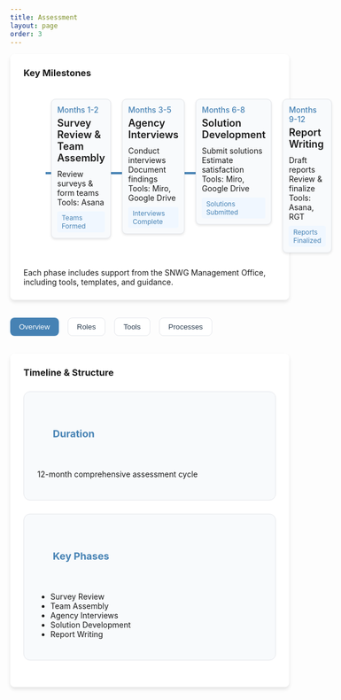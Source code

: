 ```yaml
---
title: Assessment
layout: page
order: 3
---
```


<style>
/* Custom styles to match Overview page design */
.hero-section {
    background: linear-gradient(135deg, #87CEEB, #4682B4);
    color: white;
    padding: 4rem 1rem;
    margin: -2rem -1.5rem 2rem -1.5rem;
    font-family: -apple-system, BlinkMacSystemFont, "Segoe UI", Roboto, sans-serif;
}

.hero-content {
    max-width: 72rem;
    margin: 0 auto;
}

.nav-tabs {
    display: flex;
    flex-wrap: wrap;
    gap: 1rem;
    margin-bottom: 2rem;
}

.tab-button {
    padding: 0.5rem 1rem;
    border-radius: 0.5rem;
    font-weight: 500;
    transition: all 0.3s;
    border: none;
    cursor: pointer;
}

.tab-button.active {
    background-color: #4682B4;
    color: white;
    transition: all 0.3s ease;
}

.tab-button:not(.active) {
    background-color: white;
    color: #2c3e50;
    border: 1px solid #e5e7eb;
}

.tab-button:not(.active):hover {
    background-color: #f3f4f6;
}

.content-section {
    background-color: white;
    border-radius: 0.5rem;
    box-shadow: 0 4px 6px rgba(0, 0, 0, 0.1);
    padding: 1.5rem;
    margin-bottom: 2rem;
}

.grid-container {
    display: grid;
    grid-template-columns: repeat(auto-fit, minmax(300px, 1fr));
    gap: 1.5rem;
    margin: 1.5rem 0;
}

.card {
    background-color: #f8fafc;
    padding: 1.5rem;
    border-radius: 0.75rem;
    border: 1px solid #e5e7eb;
    transition: transform 0.2s ease, box-shadow 0.2s ease;
}

.card:hover {
    transform: translateY(-2px);
    box-shadow: 0 4px 8px rgba(0, 0, 0, 0.1);
}

.card-header {
    display: flex;
    align-items: center;
    gap: 0.75rem;
    padding: 1rem;
    color: #4682B4;
    font-size: 1.125rem;
    cursor: pointer;
    user-select: none;
}

.chevron {
    transition: transform 0.3s ease;
}

.card-header.active .chevron {
    transform: rotate(180deg);
}

.card-content {
    display: none;
    padding: 0 1rem 1rem 1rem;
}

.card-header.active + .card-content {
    display: block;
}

.timeline-item {
    display: flex;
    gap: 1rem;
    margin-bottom: 1rem;
}

.timeline-month {
    flex-shrink: 0;
    width: 6rem;
    color: #4682B4;
    font-weight: 500;
    font-family: -apple-system, BlinkMacSystemFont, "Segoe UI", Roboto, sans-serif;
}

.process-step {
    display: flex;
    align-items: start;
    gap: 0.5rem;
    margin-bottom: 0.75rem;
}

.step-number {
    width: 1.5rem;
    height: 1.5rem;
    background-color: #2563eb;
    color: white;
    border-radius: 50%;
    display: flex;
    align-items: center;
    justify-content: center;
    flex-shrink: 0;
    font-size: 0.875rem;
}

/* Hide all sections by default */
.tab-content {
    display: none;
}

/* Show active section */
.tab-content.active {
    display: block;
}

/* Timeline styling */
.timeline-container {
    width: 100%;
    padding: 20px 0;
    position: relative;
    overflow-x: auto;
}

.timeline-wrapper {
    min-width: 100%;
    padding: 10px 0;
    position: relative;
}

.timeline-line {
    position: absolute;
    top: 50%;
    left: 40px;
    right: 40px;
    height: 4px;
    background: #4682B4;
    transform: translateY(-50%);
}

.timeline-phases {
    display: flex;
    justify-content: space-between;
    margin: 0 40px;
    position: relative;
}

.timeline-phase {
    flex: 1;
    margin: 0 10px;
    position: relative;
}

.timeline-marker {
    width: 20px;
    height: 20px;
    background: #4682B4;
    border: 4px solid #fff;
    border-radius: 50%;
    position: absolute;
    top: 0;
    left: 50%;
    transform: translate(-50%, -50%);
    z-index: 2;
}

.timeline-content {
    background: #f8fafc;
    border: 1px solid #e5e7eb;
    border-radius: 8px;
    padding: 10px;
    margin-top: 10px;
    box-shadow: 0 2px 4px rgba(0,0,0,0.1);
    transition: transform 0.2s ease;
}

.timeline-content:hover {
    transform: translateY(-5px);
}

.timeline-date {
    color: #4682B4;
    font-size: 0.875rem;
    font-weight: 500;
    margin-bottom: 5px;
}

.timeline-title {
    font-size: 1.125rem;
    font-weight: 600;
    margin-bottom: 10px;
}

.timeline-details {
    font-size: 0.875rem;
}

.timeline-milestone {
    font-size: 0.75rem;
    color: #4682B4;
    background: #f0f7ff;
    padding: 4px 8px;
    border-radius: 4px;
    margin-top: 8px;
    display: inline-block;
}

@media (max-width: 1024px) {
    .timeline-container {
        padding: 10px;
    }
}

.text-xl {
    margin-top: 0px;
}

.mobile-note {
    display: none;
    padding: 10px;
    background: #f0f7ff;
    border-radius: 4px;
    margin-bottom: 20px;
}

@media (max-width: 768px) {
    .mobile-note {
        display: block;
    }
}
</style>

<!-- Timeline Container -->
<div class="content-section">
    <h3 class="text-xl font-semibold mb-4">Key Milestones</h3>
    <div class="mobile-note">
        <i class="fas fa-info-circle mr-2"></i>
        Scroll horizontally to view the complete timeline
    </div>
        <div class="timeline-wrapper">
            <div class="timeline-line"></div>            
            <div class="timeline-phases">
                <!-- Phase 1 -->
                <div class="timeline-phase">
                    <div class="timeline-content">
                        <div class="timeline-date"> Months 1-2</div>
                        <div class="timeline-title"> Survey Review & Team Assembly</div>
                        <div class="timeline-details">
                            <div class="mb-2"><i class="fas fa-tasks mr-2"></i> Review surveys & form teams</div>
                            <div class="mb-2"><i class="fas fa-tools mr-2"></i> Tools: Asana</div>
                        </div>
                        <div class="timeline-milestone">
                            <i class="fas fa-flag mr-1"></i>Teams Formed
                        </div>
                    </div>
                </div>
                <!-- Phase 2 -->
                <div class="timeline-phase">
                    <div class="timeline-content">
                        <div class="timeline-date"> Months 3-5</div>
                        <div class="timeline-title"> Agency Interviews</div>
                        <div class="timeline-details">
                            <div class="mb-2"><i class="fas fa-comments mr-2"></i> Conduct interviews</div>
                            <div class="mb-2"><i class="fas fa-clipboard mr-2"></i> Document findings</div>
                            <div class="mb-2"><i class="fas fa-tools mr-2"></i> Tools: Miro, Google Drive</div>
                        </div>
                        <div class="timeline-milestone">
                            <i class="fas fa-flag mr-1"></i> Interviews Complete
                        </div>
                    </div>
                </div>
                <!-- Phase 3 -->
                <div class="timeline-phase">
                    <div class="timeline-content">
                        <div class="timeline-date"> Months 6-8</div>
                        <div class="timeline-title"> Solution Development</div>
                        <div class="timeline-details">
                            <div class="mb-2"><i class="fas fa-lightbulb mr-2"></i> Submit solutions</div>
                            <div class="mb-2"><i class="fas fa-chart-line mr-2"></i> Estimate satisfaction</div>
                            <div class="mb-2"><i class="fas fa-tools mr-2"></i> Tools: Miro, Google Drive</div>
                        </div>
                        <div class="timeline-milestone">
                            <i class="fas fa-flag mr-1"></i> Solutions Submitted
                        </div>
                    </div>
                </div>
                <!-- Phase 4 -->
                <div class="timeline-phase">
                    <div class="timeline-content">
                        <div class="timeline-date"> Months 9-12</div>
                        <div class="timeline-title"> Report Writing</div>
                        <div class="timeline-details">
                            <div class="mb-2"><i class="fas fa-file-alt mr-2"></i> Draft reports</div>
                            <div class="mb-2"><i class="fas fa-check-double mr-2"></i> Review & finalize</div>
                            <div class="mb-2"><i class="fas fa-tools mr-2"></i> Tools: Asana, RGT</div>
                        </div>
                        <div class="timeline-milestone">
                            <i class="fas fa-flag mr-1"></i> Reports Finalized
                        </div>
                    </div>
                </div>
            </div>
        </div>
    <div class="mt-8 text-sm text-gray-600">
        <br><i class="fas fa-info-circle mr-2"></i>
        Each phase includes support from the SNWG Management Office, including tools, templates, and guidance.
    </div>
</div>

<!-- Assessment Tabs -->
<div class="nav-tabs">
    <button class="tab-button active" onclick="showTab('overview')">Overview</button>
    <button class="tab-button" onclick="showTab('roles')">Roles</button>
    <button class="tab-button" onclick="showTab('tools')">Tools</button>
    <button class="tab-button" onclick="showTab('processes')">Processes</button>
</div>

<!-- Overview Section -->
<div id="overview" class="tab-content active">
    <div class="content-section">
        <div class="mb-8">
            <h3 class="text-xl font-semibold mb-4">Timeline & Structure</h3>
            <div class="grid-container">
                <div class="card">
                    <div class="card-header">
                        <i class="far fa-calendar"></i>
                        <h4 class="font-medium">Duration</h4>
                    </div>
                    <p>12-month comprehensive assessment cycle</p>
                </div>
                <div class="card">
                    <div class="card-header">
                        <i class="fas fa-arrow-right"></i>
                        <h4 class="font-medium">Key Phases</h4>
                    </div>
                    <ul class="list-disc list-inside">
                        <li>Survey Review</li>
                        <li>Team Assembly</li>
                        <li>Agency Interviews</li>
                        <li>Solution Development</li>
                        <li>Report Writing</li>
                    </ul>
                </div>
            </div>
        </div>
    </div>
</div>

<!-- Roles Section -->
<div id="roles" class="tab-content">
    <div class="content-section">
        <h3 class="text-xl font-semibold mb-4">Participant Roles</h3>
       <div class="grid-container">
            <div class="card">
                <div class="card-header">
                    <i class="fas fa-user"></i>
                    <h3>Assessment Lead</h3>
                </div>
                <ul class="space-y-2">
                    <br><i class="fas fa-check text-blue-600 mr-2"></i>  Responsible for leading team coordination
                    <br><i class="fas fa-check text-blue-600 mr-2"></i>  Oversees interview preparation and execution
                    <br><i class="fas fa-check text-blue-600 mr-2"></i>  Manages solution development process
                    <br><i class="fas fa-check text-blue-600 mr-2"></i>  Ensures report completion and quality
                    <br><i class="fas fa-check text-blue-600 mr-2"></i>  Primary point of contact for the Need ID
                </ul>
            </div>
            <div class="card">
                <div class="card-header">
                    <i class="fas fa-users"></i>
                    <h3>Team Member</h3>
                </div>
                <ul class="space-y-2">
                    <br><i class="fas fa-check text-blue-600 mr-2"></i>  Participates in agency interviews
                    <br><i class="fas fa-check text-blue-600 mr-2"></i>  Reviews survey responses and documentation
                    <br><i class="fas fa-check text-blue-600 mr-2"></i>  Contributes to solution development
                    <br><i class="fas fa-check text-blue-600 mr-2"></i>  Assists with report writing
                    <br><i class="fas fa-check text-blue-600 mr-2"></i>  Provides technical expertise in specialty area
                </ul>
            </div>
            <div class="card">
                <div class="card-header">
                    <i class="fas fa-star"></i>
                    <h3>Subject Matter Expert</h3>
                </div>
                <ul class="space-y-2">
                    <br><i class="fas fa-check text-blue-600 mr-2"></i>  Provides specialized technical expertise
                    <br><i class="fas fa-check text-blue-600 mr-2"></i>  Reviews and validates proposed solutions
                    <br><i class="fas fa-check text-blue-600 mr-2"></i>  Assists with technical documentation
                    <br><i class="fas fa-check text-blue-600 mr-2"></i>  Supports solution feasibility assessment
                    <br><i class="fas fa-check text-blue-600 mr-2"></i>  Contributes to satisfaction level estimates
                </ul>
            </div>
            <div class="card">
                <div class="card-header">
                    <i class="fas fa-building"></i>
                    <h3>Agency Representative</h3>
                </div>
                <ul class="space-y-2">
                    <br><i class="fas fa-check text-blue-600 mr-2"></i>  Represents agency interests and needs
                    <br><i class="fas fa-check text-blue-600 mr-2"></i>  Provides agency context and requirements
                    <br><i class="fas fa-check text-blue-600 mr-2"></i>  Facilitates agency communication
                    <br><i class="fas fa-check text-blue-600 mr-2"></i>  Reviews and validates recommendations
                    <br><i class="fas fa-check text-blue-600 mr-2"></i>  Supports solution implementation planning
                </ul>
            </div>
        </div>
    </div>
</div>

<!-- Tools Section -->
<div id="tools" class="tab-content">
    <div class="content-section">
        <h3 class="text-xl font-semibold mb-4">Assessment Tools</h3>
          <div class="space-y-8">
            <div class="card">
                <div class="card-header" onclick="toggleCard(this)">
                    <i class="fas fa-tasks"></i>
                    <h3>Asana</h3>
                    <i class="fas fa-chevron-down chevron ml-auto"></i>
                </div>
                <div class="card-content">
                <p class="mb-4">Project management platform for tracking needs, solutions, and milestones throughout the assessment process.</p>
                <div class="grid-container">
                    <div class="card">
                        <h4 class="font-medium mb-2">Key Features</h4>
                        <ul class="space-y-2">
                            <br><i class="fas fa-check text-blue-600 mr-2"></i>  Need ID tracking and organization
                            <br><i class="fas fa-check text-blue-600 mr-2"></i>  Solution submission and tagging
                            <br><i class="fas fa-check text-blue-600 mr-2"></i>  Progress monitoring through milestones
                            <br><i class="fas fa-check text-blue-600 mr-2"></i>  Team collaboration tools
                        </ul>
                    </div>
                    <div class="card">
                        <h4 class="font-medium mb-2">Quick Tips</h4>
                        <ul class="space-y-2">
                            <br><i class="fas fa-check text-blue-600 mr-2"></i>  Use search to quickly find your Need IDs
                            <br><i class="fas fa-check text-blue-600 mr-2"></i>  Complete milestones in sequential order
                            <br><i class="fas fa-check text-blue-600 mr-2"></i>  Set your role in your profile settings
                            <br><i class="fas fa-check text-blue-600 mr-2"></i>  Contact SNWG MO for account issues
                        </ul>
                    </div>
                </div>
                <div class="mt-4">
                    <h4 class="font-medium mb-2">Common Solutions</h4>
                    <ul class="space-y-2">
                        <br><i class="fas fa-exclamation-circle text-blue-600 mr-2"></i>  <strong>See "Trial Version"?</strong> Contact SNWG MO for the correct account setup
                        <br><i class="fas fa-exclamation-circle text-blue-600 mr-2"></i>  <strong>Wrong workspace?</strong> Click your profile icon to switch to nasa.gov
                        <br><i class="fas fa-exclamation-circle text-blue-600 mr-2"></i>  <strong>Need help with LOS?</strong> Request a quick demo from SNWG MO
                    </ul>
                </div>
            </div>      
            </div>      
            <div class="card">
                <div class="card-header" onclick="toggleCard(this)">
                    <i class="fas fa-file-alt"></i>
                    <h3>Report Generation Tool (RGT)</h3>
                    <i class="fas fa-chevron-down chevron ml-auto"></i>
                </div>
                <div class="card-content">
                <p class="mb-4">Collaborative platform for writing and managing standardized assessment reports.</p>
                <div class="grid-container">
                    <div class="card">
                        <h4 class="font-medium mb-2">Key Features</h4>
                        <ul class="space-y-2">
                            <br><i class="fas fa-check text-blue-600 mr-2"></i>  Standardized report templates
                            <br><i class="fas fa-check text-blue-600 mr-2"></i>  Collaborative writing environment
                            <br><i class="fas fa-check text-blue-600 mr-2"></i>  Mission/product selection tools
                            <br><i class="fas fa-check text-blue-600 mr-2"></i>  Automatic boilerplate integration
                        </ul>
                    </div>
                    <div class="card">
                        <h4 class="font-medium mb-2">Best Practices</h4>
                        <ul class="space-y-2">
                            <br><i class="fas fa-check text-blue-600 mr-2"></i>  Save work frequently while editing
                            <br><i class="fas fa-check text-blue-600 mr-2"></i>  Use comments for team communication
                            <br><i class="fas fa-check text-blue-600 mr-2"></i>  Review example reports provided
                            <br><i class="fas fa-check text-blue-600 mr-2"></i>  Contact SNWG MO for login issues
                        </ul>
                    </div>
                </div>
                <div class="mt-4">
                    <h4 class="font-medium mb-2">Report Writing Tips</h4>
                    <ul class="space-y-2">
                        <br><i class="fas fa-lightbulb text-blue-600 mr-2"></i>  Focus on comprehensive needs assessment, not just solution listings
                        <br><i class="fas fa-lightbulb text-blue-600 mr-2"></i>  Use free text fields for information not available in dropdowns
                        <br><i class="fas fa-lightbulb text-blue-600 mr-2"></i>  Review your report in "View" mode before submitting
                    </ul>
                </div>
            </div>
        </div>
    </div>
</div>
</div>

<div id="processes" class="tab-content">
    <div class="content-section">
        <h3 class="text-xl font-semibold mb-4">Key Processes</h3>
        <div class="space-y-8">
            <!-- Card 1 -->
            <div class="card">
                <div class="card-header" onclick="toggleCard(this)">
                    <i class="fas fa-comments"></i>
                    <h3>Agency Interviews</h3>
                    <i class="fas fa-chevron-down chevron ml-auto"></i>
                </div>
                <div class="card-content">
                    <p class="mb-4">Structured discussions with agency stakeholders to understand their needs in detail. Interviews are scheduled by the SNWG MO team and include features to support your success:</p>
                    <div class="grid-container">
                        <div class="card">
                            <h4 class="font-medium mb-2">Before the Interview</h4>
                            <ul class="space-y-2">
                                <br><i class="fas fa-check text-blue-600 mr-2"></i>  Optional pre-interview huddle with your team
                                <br><i class="fas fa-check text-blue-600 mr-2"></i>  Interview preparation guide and blueprint
                                <br><i class="fas fa-check text-blue-600 mr-2"></i>  Welcome packet for all participants
                                <br><i class="fas fa-check text-blue-600 mr-2"></i>  Previous cycle information (if applicable)
                            </ul>
                        </div>
                        <div class="card">
                            <h4 class="font-medium mb-2">During the Interview</h4>
                            <ul class="space-y-2">
                                <br><i class="fas fa-check text-blue-600 mr-2"></i>  SNWG MO note-taker present
                                <br><i class="fas fa-check text-blue-600 mr-2"></i>  Interview recording available
                                <br><i class="fas fa-check text-blue-600 mr-2"></i>  SNWG agency representative participation
                                <br><i class="fas fa-check text-blue-600 mr-2"></i>  CSDA expert for commercial data needs
                            </ul>
                        </div>
                    </div>
                    <div class="space-y-3 mt-6">
                        <h4 class="font-medium mb-2">Best Practices for Assessment Leads</h4>
                        <div class="process-step">
                            <div class="step-number">1</div>
                            <div>
                                <h4 class="font-medium">Review Survey & Materials</h4>
                                <p class="text-gray-600">Study the survey response and any previous cycle information. Consider both stated and underlying needs.</p>
                            </div>
                        </div>
                        <div class="process-step">
                            <div class="step-number">2</div>
                            <div>
                                <h4 class="font-medium">Prepare Your Team</h4>
                                <p class="text-gray-600">Schedule a pre-interview huddle to discuss strategy and assign roles. Share prepared questions with your team.</p>
                            </div>
                        </div>
                        <div class="process-step">
                            <div class="step-number">3</div>
                            <div>
                                <h4 class="font-medium">Lead the Discussion</h4>
                                <p class="text-gray-600">Focus on understanding needs rather than immediately proposing solutions. Encourage all team members to participate.</p>
                            </div>
                        </div>
                        <div class="process-step">
                            <div class="step-number">4</div>
                            <div>
                                <h4 class="font-medium">Follow Up</h4>
                                <p class="text-gray-600">Review interview notes and recordings. Document key findings in Asana. Continue agency communication as needed.</p>
                            </div>
                        </div>
                    </div>
                </div>
            </div>
            <!-- Card 2 -->
            <div class="card">
                <div class="card-header" onclick="toggleCard(this)">
                    <i class="fas fa-lightbulb"></i>
                    <h3>Solution Development</h3>
                    <i class="fas fa-chevron-down chevron ml-auto"></i>   
                </div>
                <div class="card-content">
                <p class="mb-4">Process for identifying, developing, and prioritizing solutions to meet agency needs.</p>
                <div class="space-y-3">
                    <div class="process-step">
                        <div class="step-number">1</div>
                        <div>
                            <h4 class="font-medium"> Solution Identification</h4>
                            <p class="text-gray-600"> Research and propose potential solutions</p>
                        </div>
                    </div>
                    <div class="process-step">
                        <div class="step-number">2</div>
                        <div>
                            <h4 class="font-medium"> Solution Submission</h4>
                            <p class="text-gray-600"> Submit solutions through the provided form</p>
                        </div>
                    </div>
                    <div class="process-step">
                        <div class="step-number">3</div>
                        <div>
                            <h4 class="font-medium"> Need ID Tagging</h4>
                            <p class="text-gray-600"> Connect solutions to relevant needs</p>
                        </div>
                    </div>
                    <div class="process-step">
                        <div class="step-number">4</div>
                        <div>
                            <h4 class="font-medium">Satisfaction Estimation</h4>
                            <p class="text-gray-600">Estimate Level of Satisfaction for each solution</p>
                        </div>
                    </div>
                </div>
            </div>
        </div>
        <!-- Card 3 -->
        <div class="card">
            <div class="card-header" onclick="toggleCard(this)">
                <i class="fas fa-file-alt"></i>
                <h3>Report Writing</h3>
                <i class="fas fa-chevron-down chevron ml-auto"></i>   
            </div>
            <div class="card-content">
                <p class="mb-4">Collaborative process for documenting findings and recommendations.</p>
                <div class="space-y-3">
                    <div class="process-step">
                        <div class="step-number">1</div>
                        <div>
                            <h4 class="font-medium">Information Gathering</h4>
                            <p class="text-gray-600">Collect all relevant documentation and findings</p>
                        </div>
                    </div>
                    <div class="process-step">
                        <div class="step-number">2</div>
                        <div>
                            <h4 class="font-medium">Draft Development</h4>
                            <p class="text-gray-600">Write initial report content in RGT</p>
                        </div>
                    </div>
                    <div class="process-step">
                        <div class="step-number">3</div>
                        <div>
                            <h4 class="font-medium">Team Review</h4>
                            <p class="text-gray-600">Collaborative review and revision process</p>
                        </div>
                    </div>
                    <div class="process-step">
                        <div class="step-number">4</div>
                        <div>
                            <h4 class="font-medium">Finalization</h4>
                            <p class="text-gray-600">Complete final edits and submit for approval</p>
                        </div>
                    </div>
                </div>
            </div>
        </div>
    </div>
</div>

<script>
/**
 * Toggles the expanded/collapsed state of a card
 * @param {HTMLElement} header - The header element that was clicked
 */
function toggleCard(header) {
    // Toggle active class on header
    header.classList.toggle('active');
    
    // Toggle active class on content section
    const content = header.nextElementSibling;
    content.classList.toggle('active');
    
    // Close other open cards
    const allHeaders = document.querySelectorAll('.card-header');
    allHeaders.forEach(otherHeader => {
        if (otherHeader !== header && otherHeader.classList.contains('active')) {
            otherHeader.classList.remove('active');
            otherHeader.nextElementSibling.classList.remove('active');
        }
    });
}

function showTab(tabName) {
    // Hide all tab content
    document.querySelectorAll('.tab-content').forEach(content => {
        content.classList.remove('active');
    });
    
    // Remove active class from all buttons
    document.querySelectorAll('.tab-button').forEach(button => {
        button.classList.remove('active');
    });
    
    // Show selected tab content
    document.getElementById(tabName).classList.add('active');
    
    // Add active class to clicked button
    event.target.classList.add('active');
}
</script>